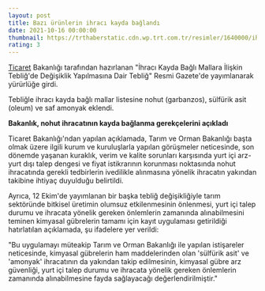 ```yaml
--- 
layout: post
title: Bazı ürünlerin ihracı kayda bağlandı
date: 2021-10-16 00:00:00
thumbnail: https://trthaberstatic.cdn.wp.trt.com.tr/resimler/1640000/ihracat-aa-1641413.jpg
rating: 3
---
```

<p>
	<a href="https://www.trthaber.com/etiket/ticaret/" target="_blank">Ticaret</a> Bakanlığı tarafından hazırlanan "İhracı Kayda Bağlı Mallara İlişkin Tebliğ'de Değişiklik Yapılmasına Dair Tebliğ" Resmi Gazete'de yayımlanarak yürürlüğe girdi.</p>
<p>
	Tebliğle ihracı kayda bağlı mallar listesine nohut (garbanzos), sülfürik asit (oleum) ve saf amonyak eklendi.</p>
<p>
	<strong>Bakanlık, nohut ihracatının kayda bağlanma gerekçelerini açıkladı</strong></p>
<p>
	Ticaret Bakanlığı'ndan yapılan açıklamada, Tarım ve Orman Bakanlığı başta olmak üzere ilgili kurum ve kuruluşlarla yapılan görüşmeler neticesinde, son dönemde yaşanan kuraklık, verim ve kalite sorunları karşısında yurt içi arz-yurt dışı talep dengesi ve fiyat istikrarının korunması noktasında nohut ihracatında gerekli tedbirlerin ivedilikle alınmasına yönelik ihracatın yakından takibine ihtiyaç duyulduğu belirtildi.</p>
<p>
	Ayrıca, 12 Ekim'de yayımlanan bir başka tebliğ değişikliğiyle tarım sektöründe bitkisel üretimin olumsuz etkilenmesinin önlenmesi, yurt içi talep durumu ve ihracata yönelik gereken önlemlerin zamanında alınabilmesini teminen kimyasal gübrelerin tamamı için kayıt uygulaması getirildiği hatırlatılan açıklamada, şu ifadelere yer verildi:</p>
<p>
	"Bu uygulamayı müteakip Tarım ve Orman Bakanlığı ile yapılan istişareler neticesinde, kimyasal gübrelerin ham maddelerinden olan 'sülfürik asit' ve 'amonyak' ihracatının da yakından takip edilmesinin, kimyasal gübre arz güvenliği, yurt içi talep durumu ve ihracata yönelik gereken önlemlerin zamanında alınabilmesine fayda sağlayacağı değerlendirilmiştir."</p>
